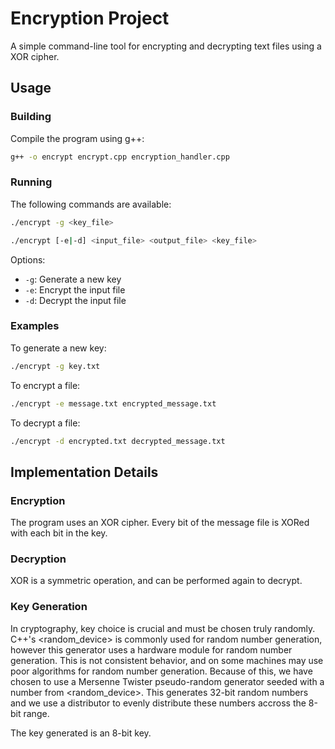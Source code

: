 # Encryption Project

A simple command-line tool for encrypting and decrypting text files using a XOR cipher.

## Usage

### Building

Compile the program using g++:

```bash
g++ -o encrypt encrypt.cpp encryption_handler.cpp
```

### Running

The following commands are available:

```bash
./encrypt -g <key_file>

./encrypt [-e|-d] <input_file> <output_file> <key_file>
```

Options:

- `-g`: Generate a new key
- `-e`: Encrypt the input file
- `-d`: Decrypt the input file

### Examples

To generate a new key:

```bash
./encrypt -g key.txt
```

To encrypt a file:

```bash
./encrypt -e message.txt encrypted_message.txt
```

To decrypt a file:

```bash
./encrypt -d encrypted.txt decrypted_message.txt
```

## Implementation Details

### Encryption

The program uses an XOR cipher. Every bit of the message file is XORed with each bit in the key.

### Decryption

XOR is a symmetric operation, and can be performed again to decrypt.

### Key Generation

In cryptography, key choice is crucial and must be chosen truly randomly. C++'s <random_device> is commonly used for random number generation, however this generator uses a hardware module for random number generation. This is not consistent behavior, and on some machines may use poor algorithms for random number generation. Because of this, we have chosen to use a Mersenne Twister pseudo-random generator seeded with a number from <random_device>. This generates 32-bit random numbers and we use a distributor to evenly distribute these numbers accross the 8-bit range.

The key generated is an 8-bit key.
